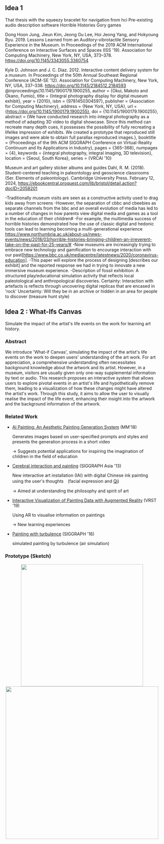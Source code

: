 ## Idea 1
That thesis with the squeezy bracelet for navigation from hci
Pre-existing audio description software
Horrible Histories Gory games

Dong Hoon Jung, Jieun Kim, Jeong Gu Lee, Hoi Jeong Yang, and Hokyoung Ryu. 2019. Lessons Learned from an Auditory-vibrotactile Sensory Experience in the Museum. In Proceedings of the 2019 ACM International Conference on Interactive Surfaces and Spaces (ISS '19). Association for Computing Machinery, New York, NY, USA, 373–378. https://doi.org/10.1145/3343055.3360754

Kyle D. Johnson and J. C. Diaz. 2012. Interactive content delivery system for a museum. In Proceedings of the 50th Annual Southeast Regional Conference (ACM-SE '12). Association for Computing Machinery, New York, NY, USA, 337–338. https://doi.org/10.1145/2184512.2184593
@inproceedings{10.1145/1900179.1900255, author = {Okui, Makoto and Okano, Fumio}, title = {Integral photography display for digital museum exhibit}, year = {2010}, isbn = {9781450304597}, publisher = {Association for Computing Machinery}, address = {New York, NY, USA}, url = {https://doi.org/10.1145/1900179.1900255}, doi = {10.1145/1900179.1900255}, abstract = {We have conducted research into integral photography as a method of adapting 3D video to digital showcase. Since this method can recreate many depth cues, it possesses the possibility of fully recreating a lifelike impression of exhibits. We created a prototype that reproduced still images and were able to obtain full parallax reproduced images.}, booktitle = {Proceedings of the 9th ACM SIGGRAPH Conference on Virtual-Reality Continuum and Its Applications in Industry}, pages = {365–368}, numpages = {4}, keywords = {integral photography, integral imaging, 3D television}, location = {Seoul, South Korea}, series = {VRCAI '10}

Museum and art gallery sticker albums and guides
Dahl, R. M. (2018). Student-centered teaching in paleontology and geoscience classrooms (Ser. Elements of paleontology). Cambridge University Press. February 12, 2024,
https://ebookcentral.proquest.com/lib/bristol/detail.action?docID=2058201

-Traditionally museum visits are seen as a constructive activity used to drag kids away from screens
-However, the separation of cbbc and cbeebies as separate channels from the bbc and an overall evolution of media has led to a number of changes in how parents view digital media and games as a tool in the education of their children#
-For example, the multimedia success of horrible histories demonstrated how the use of classic digital and hedonic tools can lead to learning becoming a multi-generational experience https://www.northumbria.ac.uk/about-us/news-events/news/2018/03/horrible-histories-bringing-children-an-irreverent-take-on-the-past-for-25-years/#
-Now museums are increasingly trying to embrace new technology and gamification to encourage interaction with our past[https://www.bbc.co.uk/mediacentre/latestnews/2020/coronavirus-education].
-This paper will explore the process of designing [describes our exhibit] and the reported response we had in trying to innovate a new immersive museum experience.
-Description of fossil exhibition: A structured play/educational simulation activity that reflects local paleotological and anthropological discoveries.
Certainty: Interaction with artefacts is reflects through uncovering digital replicas that are encased in 'rock'
Uncertainty: Will they be in an archive or hidden in an area for people to discover (treasure hunt style)


## Idea 2 : **What-Ifs Canvas** 
Simulate the impact of the artist's life events on the work for learning art history.

### Abstract

We introduce 'What-if Canvas', simulating the impact of the artist's life events on the work to deepen users' understanding of the art work. 
For art appreciation, a comprehensive understanding often necessitates background knowledge about the artwork and its artist. 
However, in a museum, visitors are usually given only one-way supplemental information by text or audio. 
This research proposes an interactive system that allows users to explore pivotal events in an artist's life and hypothetically remove them, leading to a visualization of how these changes might have altered the artist's work.
Through this study, it aims to allow the user to visually realise the impact of the life event, enhancing their insight into the artwork and the background information of the artwork.

### Related Work
- [AI Painting: An Aesthetic Painting Generation System](https://dl.acm.org/doi/10.1145/3240508.3241386) (MM'18)
  
  Generates images based on user-specified prompts and styles and presents the generation process in a short video

  -> Suggests potential applications for inspiring the imagination of children in the field of education

  
- [Cerebral interaction and painting](https://dl.acm.org/doi/10.1145/2542256.2542260) (SIGGRAPH Asia '13)

  New interactive art installation (IAI) with digital Chinese ink painting using the user's thoughts　(facial expression and [Qi](https://en.wikipedia.org/wiki/Qi))
  
  -> Aimed at understanding the philosophy and spirit of art
  

- [Interactive Visualization of Painting Data with Augmented Reality](https://dl.acm.org/doi/10.1145/3359996.3365032) (VRST '19)

  Using AR to visualise information on paintings
  
  -> New learning experiences
  
  
- [Painting with turbulence](https://dl.acm.org/doi/10.1145/2897839.2927402) (SIGGRAPH '16)

  simulated painting by turbulence (air simulation)
  

### Prototype (Sketch)
<p align="center">
  <img src="https://github.com/UoB-Interactive-Devices/ID24-TeamC/assets/30760730/2bb63b7e-6779-4fed-9c07-13a0d220e28d" width="400" />
  <img src="https://github.com/UoB-Interactive-Devices/ID24-TeamC/assets/30760730/d5ed4515-1740-4013-b819-f12a8a50ce68" width="500" />
</p>


